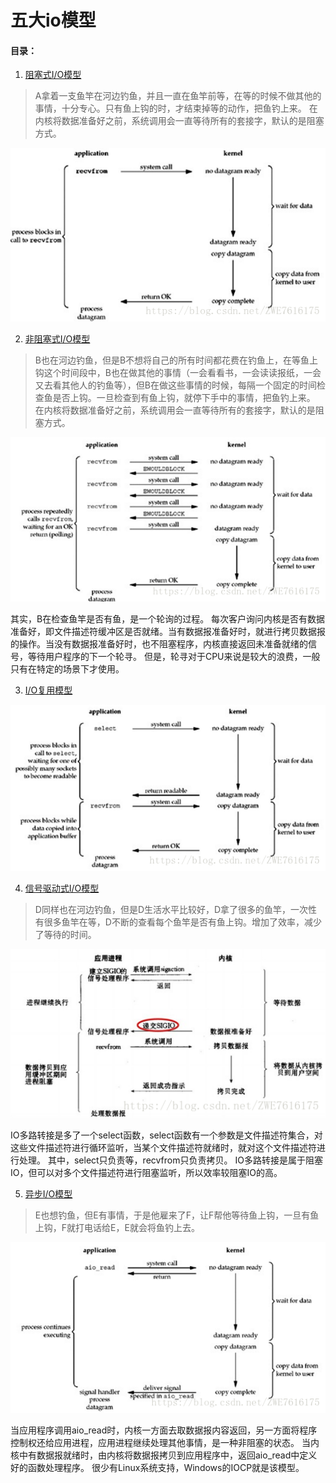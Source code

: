 # 五大io模型

#### 目录：
1. [阻塞式I/O模型](blocking)
  >A拿着一支鱼竿在河边钓鱼，并且一直在鱼竿前等，在等的时候不做其他的事情，十分专心。只有鱼上钩的时，才结束掉等的动作，把鱼钓上来。 
  >在内核将数据准备好之前，系统调用会一直等待所有的套接字，默认的是阻塞方式。

![avatar](asset/blocking.png)

2.  [非阻塞式I/O模型](noblocking)
>B也在河边钓鱼，但是B不想将自己的所有时间都花费在钓鱼上，在等鱼上钩这个时间段中，B也在做其他的事情（一会看看书，一会读读报纸，一会又去看其他人的钓鱼等），但B在做这些事情的时候，每隔一个固定的时间检查鱼是否上钩。一旦检查到有鱼上钩，就停下手中的事情，把鱼钓上来。
>在内核将数据准备好之前，系统调用会一直等待所有的套接字，默认的是阻塞方式。
  
![avatar](asset/noblocking.png)

其实，B在检查鱼竿是否有鱼，是一个轮询的过程。
每次客户询问内核是否有数据准备好，即文件描述符缓冲区是否就绪。当有数据报准备好时，就进行拷贝数据报的操作。当没有数据报准备好时，也不阻塞程序，内核直接返回未准备就绪的信号，等待用户程序的下一个轮寻。
但是，轮寻对于CPU来说是较大的浪费，一般只有在特定的场景下才使用。

3. [I/O复用模型](multiplexing) 


![avatar](asset/multiplexing.png)

4. [信号驱动式I/O模型](signal) 
>D同样也在河边钓鱼，但是D生活水平比较好，D拿了很多的鱼竿，一次性有很多鱼竿在等，D不断的查看每个鱼竿是否有鱼上钩。增加了效率，减少了等待的时间。

![avatar](asset/signal.png)

IO多路转接是多了一个select函数，select函数有一个参数是文件描述符集合，对这些文件描述符进行循环监听，当某个文件描述符就绪时，就对这个文件描述符进行处理。
其中，select只负责等，recvfrom只负责拷贝。
IO多路转接是属于阻塞IO，但可以对多个文件描述符进行阻塞监听，所以效率较阻塞IO的高。

5. [异步I/O模型](asynchronous) 
>E也想钓鱼，但E有事情，于是他雇来了F，让F帮他等待鱼上钩，一旦有鱼上钩，F就打电话给E，E就会将鱼钓上去。

![avatar](asset/asynchronous.png)

当应用程序调用aio_read时，内核一方面去取数据报内容返回，另一方面将程序控制权还给应用进程，应用进程继续处理其他事情，是一种非阻塞的状态。
当内核中有数据报就绪时，由内核将数据报拷贝到应用程序中，返回aio_read中定义好的函数处理程序。
很少有Linux系统支持，Windows的IOCP就是该模型。